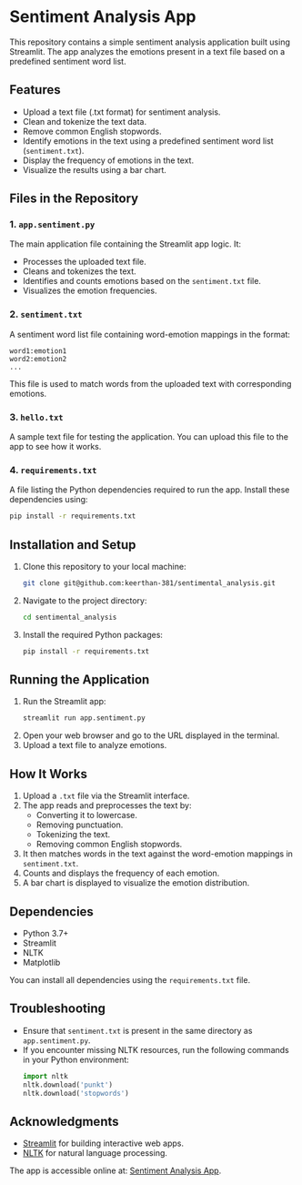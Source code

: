 # Sentiment Analysis App

This repository contains a simple sentiment analysis application built using Streamlit. The app analyzes the emotions present in a text file based on a predefined sentiment word list.

## Features

- Upload a text file (.txt format) for sentiment analysis.
- Clean and tokenize the text data.
- Remove common English stopwords.
- Identify emotions in the text using a predefined sentiment word list (`sentiment.txt`).
- Display the frequency of emotions in the text.
- Visualize the results using a bar chart.

## Files in the Repository

### 1. **`app.sentiment.py`**

The main application file containing the Streamlit app logic. It:

- Processes the uploaded text file.
- Cleans and tokenizes the text.
- Identifies and counts emotions based on the `sentiment.txt` file.
- Visualizes the emotion frequencies.

### 2. **`sentiment.txt`**

A sentiment word list file containing word-emotion mappings in the format:

```
word1:emotion1
word2:emotion2
...
```

This file is used to match words from the uploaded text with corresponding emotions.

### 3. **`hello.txt`**

A sample text file for testing the application. You can upload this file to the app to see how it works.

### 4. **`requirements.txt`**

A file listing the Python dependencies required to run the app. Install these dependencies using:

```bash
pip install -r requirements.txt
```

## Installation and Setup

1. Clone this repository to your local machine:
   ```bash
   git clone git@github.com:keerthan-381/sentimental_analysis.git
   ```
2. Navigate to the project directory:
   ```bash
   cd sentimental_analysis
   ```
3. Install the required Python packages:
   ```bash
   pip install -r requirements.txt
   ```

## Running the Application

1. Run the Streamlit app:
   ```bash
   streamlit run app.sentiment.py
   ```
2. Open your web browser and go to the URL displayed in the terminal.
3. Upload a text file to analyze emotions.

## How It Works

1. Upload a `.txt` file via the Streamlit interface.
2. The app reads and preprocesses the text by:
   - Converting it to lowercase.
   - Removing punctuation.
   - Tokenizing the text.
   - Removing common English stopwords.
3. It then matches words in the text against the word-emotion mappings in `sentiment.txt`.
4. Counts and displays the frequency of each emotion.
5. A bar chart is displayed to visualize the emotion distribution.

## Dependencies

- Python 3.7+
- Streamlit
- NLTK
- Matplotlib

You can install all dependencies using the `requirements.txt` file.

## Troubleshooting

- Ensure that `sentiment.txt` is present in the same directory as `app.sentiment.py`.
- If you encounter missing NLTK resources, run the following commands in your Python environment:
  ```python
  import nltk
  nltk.download('punkt')
  nltk.download('stopwords')
  ```
  
## Acknowledgments

- [Streamlit](https://streamlit.io/) for building interactive web apps.
- [NLTK](https://www.nltk.org/) for natural language processing.

The app is accessible online at: [Sentiment Analysis App](https://sentimentalanalysis-1.streamlit.app/).
